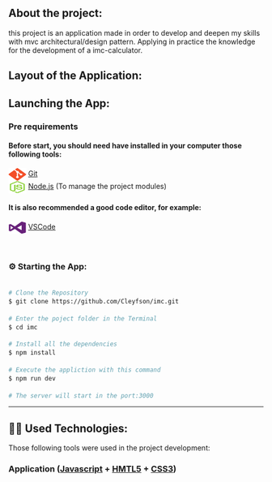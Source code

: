 ## About the project:

this project is an application made in order to develop and deepen my skills with mvc architectural/design pattern. Applying in practice the knowledge for the development of a imc-calculator.

## Layout of the Application:

## Launching the App:

### Pre requirements

#### Before start, you should need have installed in your computer those following tools:

<img align="center" alt="GIT" height="25" width="35" src="https://raw.githubusercontent.com/devicons/devicon/master/icons/git/git-original.svg" style="max-width:100%;"> [Git](https://git-scm.com)</img>
</br>
<img align="center" alt="NodeJS" height="25" width="35" src="https://raw.githubusercontent.com/devicons/devicon/master/icons/nodejs/nodejs-original.svg" style="max-width:100%;"> [Node.js](https://nodejs.org/en/) (To manage the project modules)</img>

#### It is also recommended a good code editor, for example:

<img align="center" alt="VisualStudioCode" height="25" width="35" src="https://raw.githubusercontent.com/devicons/devicon/master/icons/visualstudio/visualstudio-plain.svg" style="max-width:100%;"> [VSCode](https://code.visualstudio.com/)</img>

</br>

### :gear: Starting the App:

```bash

# Clone the Repository
$ git clone https://github.com/Cleyfson/imc.git

# Enter the poject folder in the Terminal
$ cd imc

# Install all the dependencies
$ npm install

# Execute the appliction with this command
$ npm run dev

# The server will start in the port:3000

```

---

## :man_technologist: Used Technologies:

Those following tools were used in the project development:

### **Application** ([Javascript](https://developer.mozilla.org/pt-BR/docs/Web/JavaScript) + [HMTL5](https://dev.w3.org/html5/spec-LC/) + [CSS3](https://www.w3.org/Style/CSS/software))

</br>
